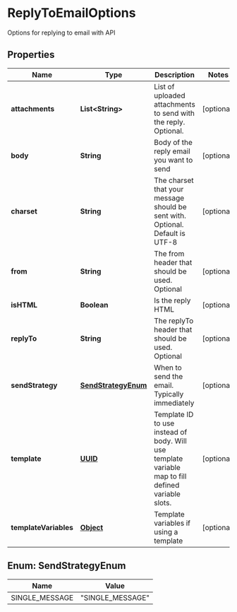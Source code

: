 

# ReplyToEmailOptions

Options for replying to email with API
## Properties

Name | Type | Description | Notes
------------ | ------------- | ------------- | -------------
**attachments** | **List&lt;String&gt;** | List of uploaded attachments to send with the reply. Optional. |  [optional]
**body** | **String** | Body of the reply email you want to send |  [optional]
**charset** | **String** | The charset that your message should be sent with. Optional. Default is UTF-8 |  [optional]
**from** | **String** | The from header that should be used. Optional |  [optional]
**isHTML** | **Boolean** | Is the reply HTML |  [optional]
**replyTo** | **String** | The replyTo header that should be used. Optional |  [optional]
**sendStrategy** | [**SendStrategyEnum**](#SendStrategyEnum) | When to send the email. Typically immediately |  [optional]
**template** | [**UUID**](UUID) | Template ID to use instead of body. Will use template variable map to fill defined variable slots. |  [optional]
**templateVariables** | [**Object**]() | Template variables if using a template |  [optional]



## Enum: SendStrategyEnum

Name | Value
---- | -----
SINGLE_MESSAGE | &quot;SINGLE_MESSAGE&quot;



